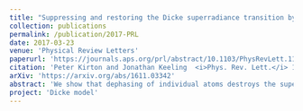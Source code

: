 ```yaml
---
title: "Suppressing and restoring the Dicke superradiance transition by dephasing and decay"
collection: publications
permalink: /publication/2017-PRL
date: 2017-03-23
venue: 'Physical Review Letters'
paperurl: 'https://journals.aps.org/prl/abstract/10.1103/PhysRevLett.118.123602'
citation: 'Peter Kirton and Jonathan Keeling  <i>Phys. Rev. Lett.</i> 118, 123602 (2017)'
arXiv: 'https://arxiv.org/abs/1611.03342'
abstract: 'We show that dephasing of individual atoms destroys the superradiance transition of the Dicke model, but that adding individual decay toward the spin down state can restore this transition. To demonstrate this, we present a method to give an exact solution for the N atom problem with individual dephasing which scales polynomially with N. By comparing finite size scaling of our exact solution to a cumulant expansion, we confirm the destruction and restoration of the superradiance transition hold in the thermodynamic limit.'
project: 'Dicke model'
---
```




